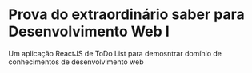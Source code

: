 # Prova do extraordinário saber para Desenvolvimento Web I

Um aplicação ReactJS de ToDo List para demosntrar domínio de conhecimentos de desenvolvimento web
